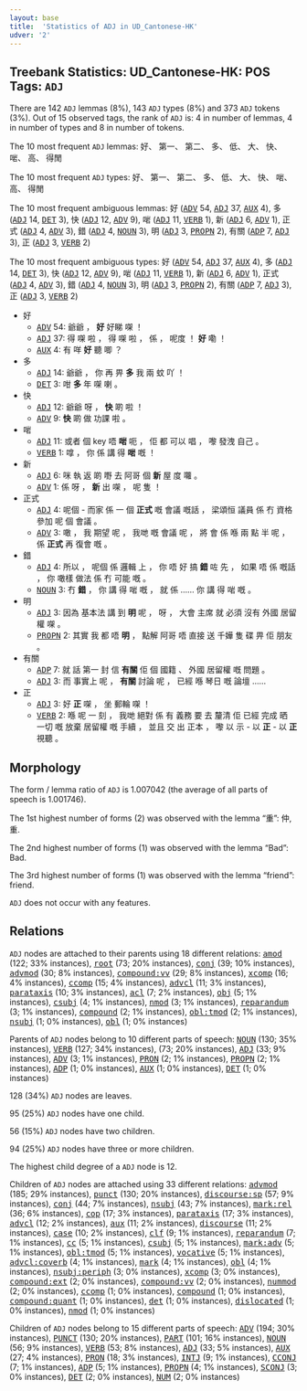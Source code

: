 ```yaml
---
layout: base
title:  'Statistics of ADJ in UD_Cantonese-HK'
udver: '2'
---
```


## Treebank Statistics: UD_Cantonese-HK: POS Tags: `ADJ`

There are 142 `ADJ` lemmas (8%), 143 `ADJ` types (8%) and 373 `ADJ` tokens (3%).
Out of 15 observed tags, the rank of `ADJ` is: 4 in number of lemmas, 4 in number of types and 8 in number of tokens.

The 10 most frequent `ADJ` lemmas: 好、 第一、 第二、 多、 低、 大、 快、 啱、 高、 得閒

The 10 most frequent `ADJ` types:  好、 第一、 第二、 多、 低、 大、 快、 啱、 高、 得閒

The 10 most frequent ambiguous lemmas: 好 (<tt><a href="yue_hk-pos-ADV.html">ADV</a></tt> 54, <tt><a href="yue_hk-pos-ADJ.html">ADJ</a></tt> 37, <tt><a href="yue_hk-pos-AUX.html">AUX</a></tt> 4), 多 (<tt><a href="yue_hk-pos-ADJ.html">ADJ</a></tt> 14, <tt><a href="yue_hk-pos-DET.html">DET</a></tt> 3), 快 (<tt><a href="yue_hk-pos-ADJ.html">ADJ</a></tt> 12, <tt><a href="yue_hk-pos-ADV.html">ADV</a></tt> 9), 啱 (<tt><a href="yue_hk-pos-ADJ.html">ADJ</a></tt> 11, <tt><a href="yue_hk-pos-VERB.html">VERB</a></tt> 1), 新 (<tt><a href="yue_hk-pos-ADJ.html">ADJ</a></tt> 6, <tt><a href="yue_hk-pos-ADV.html">ADV</a></tt> 1), 正式 (<tt><a href="yue_hk-pos-ADJ.html">ADJ</a></tt> 4, <tt><a href="yue_hk-pos-ADV.html">ADV</a></tt> 3), 錯 (<tt><a href="yue_hk-pos-ADJ.html">ADJ</a></tt> 4, <tt><a href="yue_hk-pos-NOUN.html">NOUN</a></tt> 3), 明 (<tt><a href="yue_hk-pos-ADJ.html">ADJ</a></tt> 3, <tt><a href="yue_hk-pos-PROPN.html">PROPN</a></tt> 2), 有關 (<tt><a href="yue_hk-pos-ADP.html">ADP</a></tt> 7, <tt><a href="yue_hk-pos-ADJ.html">ADJ</a></tt> 3), 正 (<tt><a href="yue_hk-pos-ADJ.html">ADJ</a></tt> 3, <tt><a href="yue_hk-pos-VERB.html">VERB</a></tt> 2)

The 10 most frequent ambiguous types:  好 (<tt><a href="yue_hk-pos-ADV.html">ADV</a></tt> 54, <tt><a href="yue_hk-pos-ADJ.html">ADJ</a></tt> 37, <tt><a href="yue_hk-pos-AUX.html">AUX</a></tt> 4), 多 (<tt><a href="yue_hk-pos-ADJ.html">ADJ</a></tt> 14, <tt><a href="yue_hk-pos-DET.html">DET</a></tt> 3), 快 (<tt><a href="yue_hk-pos-ADJ.html">ADJ</a></tt> 12, <tt><a href="yue_hk-pos-ADV.html">ADV</a></tt> 9), 啱 (<tt><a href="yue_hk-pos-ADJ.html">ADJ</a></tt> 11, <tt><a href="yue_hk-pos-VERB.html">VERB</a></tt> 1), 新 (<tt><a href="yue_hk-pos-ADJ.html">ADJ</a></tt> 6, <tt><a href="yue_hk-pos-ADV.html">ADV</a></tt> 1), 正式 (<tt><a href="yue_hk-pos-ADJ.html">ADJ</a></tt> 4, <tt><a href="yue_hk-pos-ADV.html">ADV</a></tt> 3), 錯 (<tt><a href="yue_hk-pos-ADJ.html">ADJ</a></tt> 4, <tt><a href="yue_hk-pos-NOUN.html">NOUN</a></tt> 3), 明 (<tt><a href="yue_hk-pos-ADJ.html">ADJ</a></tt> 3, <tt><a href="yue_hk-pos-PROPN.html">PROPN</a></tt> 2), 有關 (<tt><a href="yue_hk-pos-ADP.html">ADP</a></tt> 7, <tt><a href="yue_hk-pos-ADJ.html">ADJ</a></tt> 3), 正 (<tt><a href="yue_hk-pos-ADJ.html">ADJ</a></tt> 3, <tt><a href="yue_hk-pos-VERB.html">VERB</a></tt> 2)


* 好
  * <tt><a href="yue_hk-pos-ADV.html">ADV</a></tt> 54: 爺爺 ， <b>好</b> 好睇 㗎 ！
  * <tt><a href="yue_hk-pos-ADJ.html">ADJ</a></tt> 37: 得 㗎 啦 ， 得 㗎 啦 ， 係 ， 呢度 ！ <b>好</b> 嘞 ！
  * <tt><a href="yue_hk-pos-AUX.html">AUX</a></tt> 4: 有 咩 <b>好</b> 聽 唧 ？
* 多
  * <tt><a href="yue_hk-pos-ADJ.html">ADJ</a></tt> 14: 爺爺 ， 你 再 畀 <b>多</b> 我 兩 蚊 吖 ！
  * <tt><a href="yue_hk-pos-DET.html">DET</a></tt> 3: 咁 <b>多</b> 年 㗎 喇 。
* 快
  * <tt><a href="yue_hk-pos-ADJ.html">ADJ</a></tt> 12: 爺爺 呀 ， <b>快</b> 啲 啦 ！
  * <tt><a href="yue_hk-pos-ADV.html">ADV</a></tt> 9: <b>快</b> 啲 做 功課 啦 。
* 啱
  * <tt><a href="yue_hk-pos-ADJ.html">ADJ</a></tt> 11: 或者 個 key 唔 <b>啱</b> 呃 ， 佢 都 可以 唱 ， 嚟 發洩 自己 。
  * <tt><a href="yue_hk-pos-VERB.html">VERB</a></tt> 1: 嗱 ， 你 係 講 得 <b>啱</b> 嘅 ！
* 新
  * <tt><a href="yue_hk-pos-ADJ.html">ADJ</a></tt> 6: 咪 執 返 啲 嘢 去 阿哥 個 <b>新</b> 屋 度 囖 。
  * <tt><a href="yue_hk-pos-ADV.html">ADV</a></tt> 1: 係 呀 ， <b>新</b> 出 㗎 ， 呢 隻 ！
* 正式
  * <tt><a href="yue_hk-pos-ADJ.html">ADJ</a></tt> 4: 呢個 - 而家 係 一 個 <b>正式</b> 嘅 會議 嘅話 ， 梁頌恒 議員 係 冇 資格 參加 呢 個 會議 。
  * <tt><a href="yue_hk-pos-ADV.html">ADV</a></tt> 3: 噉 ， 我 期望 呢 ， 我哋 嘅 會議 呢 ， 將 會 係 喺 兩 點 半 呢 ， 係 <b>正式</b> 再 復會 嘅 。
* 錯
  * <tt><a href="yue_hk-pos-ADJ.html">ADJ</a></tt> 4: 所以 ， 呢個 係 邏輯 上 ， 你 唔 好 搞 <b>錯</b> 咗 先 ， 如果 唔 係 嘅話 ， 你 噉樣 做法 係 冇 可能 嘅 。
  * <tt><a href="yue_hk-pos-NOUN.html">NOUN</a></tt> 3: 冇 <b>錯</b> ， 你 講 得 啱 嘅 ， 就 係 …… 你 講 得 啱 嘅 。
* 明
  * <tt><a href="yue_hk-pos-ADJ.html">ADJ</a></tt> 3: 因為 基本法 講 到 <b>明</b> 呢 ， 呀 ， 大會 主席 就 必須 沒有 外國 居留權 㗎 。
  * <tt><a href="yue_hk-pos-PROPN.html">PROPN</a></tt> 2: 其實 我 都 唔 <b>明</b> ， 點解 阿哥 唔 直接 送 千嬅 隻 碟 畀 佢 朋友 。
* 有關
  * <tt><a href="yue_hk-pos-ADP.html">ADP</a></tt> 7: 就 話 第一 封 信 <b>有關</b> 佢 個 國籍 、 外國 居留權 嘅 問題 。
  * <tt><a href="yue_hk-pos-ADJ.html">ADJ</a></tt> 3: 而 事實上 呢 ， <b>有關</b> 討論 呢 ， 已經 喺 琴日 嘅 論壇 ……
* 正
  * <tt><a href="yue_hk-pos-ADJ.html">ADJ</a></tt> 3: 好 <b>正</b> 㗎 ， 坐 郵輪 㗎 ！
  * <tt><a href="yue_hk-pos-VERB.html">VERB</a></tt> 2: 喺 呢 一 刻 ， 我哋 絕對 係 有 義務 要 去 釐清 佢 已經 完成 晒 一切 嘅 放棄 居留權 嘅 手續 ， 並且 交 出 正本 ， 嚟 以 示 - 以 <b>正</b> - 以 <b>正</b> 視聽 。

## Morphology

The form / lemma ratio of `ADJ` is 1.007042 (the average of all parts of speech is 1.001746).

The 1st highest number of forms (2) was observed with the lemma “重”: 仲, 重.

The 2nd highest number of forms (1) was observed with the lemma “Bad”: Bad.

The 3rd highest number of forms (1) was observed with the lemma “friend”: friend.

`ADJ` does not occur with any features.


## Relations

`ADJ` nodes are attached to their parents using 18 different relations: <tt><a href="yue_hk-dep-amod.html">amod</a></tt> (122; 33% instances), <tt><a href="yue_hk-dep-root.html">root</a></tt> (73; 20% instances), <tt><a href="yue_hk-dep-conj.html">conj</a></tt> (39; 10% instances), <tt><a href="yue_hk-dep-advmod.html">advmod</a></tt> (30; 8% instances), <tt><a href="yue_hk-dep-compound-vv.html">compound:vv</a></tt> (29; 8% instances), <tt><a href="yue_hk-dep-xcomp.html">xcomp</a></tt> (16; 4% instances), <tt><a href="yue_hk-dep-ccomp.html">ccomp</a></tt> (15; 4% instances), <tt><a href="yue_hk-dep-advcl.html">advcl</a></tt> (11; 3% instances), <tt><a href="yue_hk-dep-parataxis.html">parataxis</a></tt> (10; 3% instances), <tt><a href="yue_hk-dep-acl.html">acl</a></tt> (7; 2% instances), <tt><a href="yue_hk-dep-obj.html">obj</a></tt> (5; 1% instances), <tt><a href="yue_hk-dep-csubj.html">csubj</a></tt> (4; 1% instances), <tt><a href="yue_hk-dep-nmod.html">nmod</a></tt> (3; 1% instances), <tt><a href="yue_hk-dep-reparandum.html">reparandum</a></tt> (3; 1% instances), <tt><a href="yue_hk-dep-compound.html">compound</a></tt> (2; 1% instances), <tt><a href="yue_hk-dep-obl-tmod.html">obl:tmod</a></tt> (2; 1% instances), <tt><a href="yue_hk-dep-nsubj.html">nsubj</a></tt> (1; 0% instances), <tt><a href="yue_hk-dep-obl.html">obl</a></tt> (1; 0% instances)

Parents of `ADJ` nodes belong to 10 different parts of speech: <tt><a href="yue_hk-pos-NOUN.html">NOUN</a></tt> (130; 35% instances), <tt><a href="yue_hk-pos-VERB.html">VERB</a></tt> (127; 34% instances),  (73; 20% instances), <tt><a href="yue_hk-pos-ADJ.html">ADJ</a></tt> (33; 9% instances), <tt><a href="yue_hk-pos-ADV.html">ADV</a></tt> (3; 1% instances), <tt><a href="yue_hk-pos-PRON.html">PRON</a></tt> (2; 1% instances), <tt><a href="yue_hk-pos-PROPN.html">PROPN</a></tt> (2; 1% instances), <tt><a href="yue_hk-pos-ADP.html">ADP</a></tt> (1; 0% instances), <tt><a href="yue_hk-pos-AUX.html">AUX</a></tt> (1; 0% instances), <tt><a href="yue_hk-pos-DET.html">DET</a></tt> (1; 0% instances)

128 (34%) `ADJ` nodes are leaves.

95 (25%) `ADJ` nodes have one child.

56 (15%) `ADJ` nodes have two children.

94 (25%) `ADJ` nodes have three or more children.

The highest child degree of a `ADJ` node is 12.

Children of `ADJ` nodes are attached using 33 different relations: <tt><a href="yue_hk-dep-advmod.html">advmod</a></tt> (185; 29% instances), <tt><a href="yue_hk-dep-punct.html">punct</a></tt> (130; 20% instances), <tt><a href="yue_hk-dep-discourse-sp.html">discourse:sp</a></tt> (57; 9% instances), <tt><a href="yue_hk-dep-conj.html">conj</a></tt> (44; 7% instances), <tt><a href="yue_hk-dep-nsubj.html">nsubj</a></tt> (43; 7% instances), <tt><a href="yue_hk-dep-mark-rel.html">mark:rel</a></tt> (36; 6% instances), <tt><a href="yue_hk-dep-cop.html">cop</a></tt> (17; 3% instances), <tt><a href="yue_hk-dep-parataxis.html">parataxis</a></tt> (17; 3% instances), <tt><a href="yue_hk-dep-advcl.html">advcl</a></tt> (12; 2% instances), <tt><a href="yue_hk-dep-aux.html">aux</a></tt> (11; 2% instances), <tt><a href="yue_hk-dep-discourse.html">discourse</a></tt> (11; 2% instances), <tt><a href="yue_hk-dep-case.html">case</a></tt> (10; 2% instances), <tt><a href="yue_hk-dep-clf.html">clf</a></tt> (9; 1% instances), <tt><a href="yue_hk-dep-reparandum.html">reparandum</a></tt> (7; 1% instances), <tt><a href="yue_hk-dep-cc.html">cc</a></tt> (5; 1% instances), <tt><a href="yue_hk-dep-csubj.html">csubj</a></tt> (5; 1% instances), <tt><a href="yue_hk-dep-mark-adv.html">mark:adv</a></tt> (5; 1% instances), <tt><a href="yue_hk-dep-obl-tmod.html">obl:tmod</a></tt> (5; 1% instances), <tt><a href="yue_hk-dep-vocative.html">vocative</a></tt> (5; 1% instances), <tt><a href="yue_hk-dep-advcl-coverb.html">advcl:coverb</a></tt> (4; 1% instances), <tt><a href="yue_hk-dep-mark.html">mark</a></tt> (4; 1% instances), <tt><a href="yue_hk-dep-obl.html">obl</a></tt> (4; 1% instances), <tt><a href="yue_hk-dep-nsubj-periph.html">nsubj:periph</a></tt> (3; 0% instances), <tt><a href="yue_hk-dep-xcomp.html">xcomp</a></tt> (3; 0% instances), <tt><a href="yue_hk-dep-compound-ext.html">compound:ext</a></tt> (2; 0% instances), <tt><a href="yue_hk-dep-compound-vv.html">compound:vv</a></tt> (2; 0% instances), <tt><a href="yue_hk-dep-nummod.html">nummod</a></tt> (2; 0% instances), <tt><a href="yue_hk-dep-ccomp.html">ccomp</a></tt> (1; 0% instances), <tt><a href="yue_hk-dep-compound.html">compound</a></tt> (1; 0% instances), <tt><a href="yue_hk-dep-compound-quant.html">compound:quant</a></tt> (1; 0% instances), <tt><a href="yue_hk-dep-det.html">det</a></tt> (1; 0% instances), <tt><a href="yue_hk-dep-dislocated.html">dislocated</a></tt> (1; 0% instances), <tt><a href="yue_hk-dep-nmod.html">nmod</a></tt> (1; 0% instances)

Children of `ADJ` nodes belong to 15 different parts of speech: <tt><a href="yue_hk-pos-ADV.html">ADV</a></tt> (194; 30% instances), <tt><a href="yue_hk-pos-PUNCT.html">PUNCT</a></tt> (130; 20% instances), <tt><a href="yue_hk-pos-PART.html">PART</a></tt> (101; 16% instances), <tt><a href="yue_hk-pos-NOUN.html">NOUN</a></tt> (56; 9% instances), <tt><a href="yue_hk-pos-VERB.html">VERB</a></tt> (53; 8% instances), <tt><a href="yue_hk-pos-ADJ.html">ADJ</a></tt> (33; 5% instances), <tt><a href="yue_hk-pos-AUX.html">AUX</a></tt> (27; 4% instances), <tt><a href="yue_hk-pos-PRON.html">PRON</a></tt> (18; 3% instances), <tt><a href="yue_hk-pos-INTJ.html">INTJ</a></tt> (9; 1% instances), <tt><a href="yue_hk-pos-CCONJ.html">CCONJ</a></tt> (7; 1% instances), <tt><a href="yue_hk-pos-ADP.html">ADP</a></tt> (5; 1% instances), <tt><a href="yue_hk-pos-PROPN.html">PROPN</a></tt> (4; 1% instances), <tt><a href="yue_hk-pos-SCONJ.html">SCONJ</a></tt> (3; 0% instances), <tt><a href="yue_hk-pos-DET.html">DET</a></tt> (2; 0% instances), <tt><a href="yue_hk-pos-NUM.html">NUM</a></tt> (2; 0% instances)

